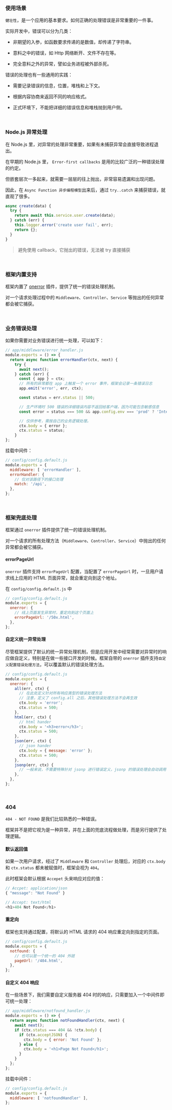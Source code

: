 ### 使用场景

`健壮性`，是一个应用的基本要求。如何正确的处理错误是非常重要的一件事。

实际开发中，错误可以分为几类：

* 非期望的入参，如函数要求传递的是数值，却传递了字符串。

* 意料之中的错误，如 Http 网络断开、文件不存在等。

* 完全意料之外的异常，譬如业务进程被外部杀死。

错误的处理也有一些通用的实践：

* 需要记录错误的信息，位置，堆栈和上下文。

* 根据内容协商来返回不同的响应格式。

* 正式环境下，不能把详细的错误信息和堆栈抛到用户侧。

<br/>

### Node.js 异常处理

在 Node.js 里，对异常的处理非常重要，如果有未捕获异常会直接导致进程退出。

在早期的 Node.js 里， `Error-first callbacks` 是用的比较广泛的一种错误处理的约定。

但嵌套层次一多起来，就需要一层层的往上抛出，非常容易遗漏和出现问题。

因此，在 `Async Function 异步编程模型`出来后，通过 `try..catch` 来捕获错误，就直观了很多。

~~~js
async create(data) {
  try {
    return await this.service.user.create(data);
  } catch (err) {
    this.logger.error('create user fail', err);
    return {};
  }
}
~~~

> 避免使用 callback，它抛出的错误，无法被 try 直接捕获

<br/>

### 框架内置支持

框架内置了 [onerror](https://github.com/eggjs/egg-onerror) 插件，提供了统一的错误处理机制。

对一个请求处理过程中的 `Middleware`、`Controller`、`Service` 等抛出的任何异常都会被它捕获。

<br/>

### 业务错误处理

如果你需要对业务错误进行统一处理，可以如下：

~~~js
// app/middleware/error_handler.js
module.exports = () => {
  return async function errorHandler(ctx, next) {
    try {
      await next();
    } catch (err) {
      const { app } = ctx;
      // 所有的异常都在 app 上触发一个 error 事件，框架会记录一条错误日志
      app.emit('error', err, ctx);

      const status = err.status || 500;

      // 生产环境时 500 错误的详细错误内容不返回给客户端，因为可能包含敏感信息
      const error = status === 500 && app.config.env === 'prod' ? 'Internal Server Error' : err.message;

      // 仅供参考，需按自己的业务逻辑处理。
      ctx.body = { error };
      ctx.status = status;
    }
};
~~~

挂载中间件：

~~~js
// config/config.default.js
module.exports = {
  middleware: [ 'errorHandler' ],
  errorHandler: {
    // 仅对该路径下的接口处理
    match: '/api',
  },
};
~~~

<br/>

### 框架兜底处理

框架通过 `onerror` 插件提供了统一的错误处理机制。

对一个请求的所有处理方法（`Middleware`、`Controller`、`Service`）中抛出的任何异常都会被它捕获。

#### errorPageUrl

`onerror` 插件支持 `errorPageUrl` 配置，当配置了 `errorPageUrl` 时，一旦用户请求线上应用的 HTML 页面异常，就会重定向到这个地址。

在 `config/config.default.js` 中

~~~js
// config/config.default.js
module.exports = {
  onerror: {
    // 线上页面发生异常时，重定向到这个页面上
    errorPageUrl: '/50x.html',
  },
};
~~~

#### 自定义统一异常处理

尽管框架提供了默认的统一异常处理机制，但是应用开发中经常需要对异常时的响应做自定义，特别是在做一些接口开发的时候。框架自带的 `onerror` 插件支持`自定义配置错误处理方法`，可以覆盖默认的错误处理方法。

~~~js
// config/config.default.js
module.exports = {
  onerror: {
    all(err, ctx) {
      // 在此处定义针对所有响应类型的错误处理方法
      // 注意，定义了 config.all 之后，其他错误处理方法不会再生效
      ctx.body = 'error';
      ctx.status = 500;
    },
    html(err, ctx) {
      // html hander
      ctx.body = '<h3>error</h3>';
      ctx.status = 500;
    },
    json(err, ctx) {
      // json hander
      ctx.body = { message: 'error' };
      ctx.status = 500;
    },
    jsonp(err, ctx) {
      // 一般来说，不需要特殊针对 jsonp 进行错误定义，jsonp 的错误处理会自动调用 json 错误处理，并包装成 jsonp 的响应格式
    },
  },
};
~~~

<br/>

### 404

`404 - NOT FOUND` 是我们比较熟悉的一种错误。

框架并不是把它视为是一种异常，并在上面的兜底流程做处理，而是另行提供了处理逻辑。

#### 默认返回值

如果一次用户请求，经过了 `Middleware` 和 `Controller` 处理后，对应的 `ctx.body` 和 `ctx.status` 都未被赋值时，框架会视为 `404`。

此时框架会默认根据 `Accepet` 头来响应对应的值：

~~~js
// Accpet: application/json
{ "message": "Not Found" }

// Accept: text/html
<h1>404 Not Found</h1>
~~~

#### 重定向

框架也支持通过配置，将默认的 HTML 请求的 404 响应重定向到指定的页面。

~~~js
// config/config.default.js
module.exports = {
  notfound: {
    // 也可以是一个统一的 404 外链
    pageUrl: '/404.html',
  },
};
~~~

#### 自定义 404 响应

在一些场景下，我们需要自定义服务器 404 时的响应，只需要加入一个中间件即可统一处理：

~~~js
// app/middleware/notfound_handler.js
module.exports = () => {
  return async function notFoundHandler(ctx, next) {
    await next();
    if (ctx.status === 404 && !ctx.body) {
      if (ctx.acceptJSON) {
        ctx.body = { error: 'Not Found' };
      } else {
        ctx.body = '<h1>Page Not Found</h1>';
      }
    }
  };
};
~~~

挂载中间件：

~~~js
// config/config.default.js
module.exports = {
  middleware: [ 'notfoundHandler' ],
};
~~~
